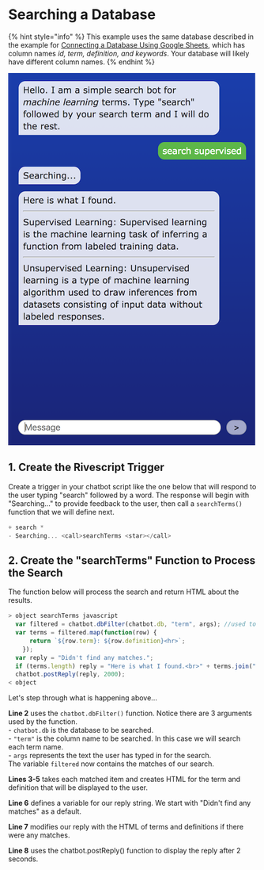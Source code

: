# Searching a Database

{% hint style="info" %}
This example uses the same database described in the example for [Connecting a Database Using Google Sheets](https://docs.idew.org/code-chatbot/code-mods/connecting-a-database-using-google-sheets), which has column names _id, term, definition, and keywords_. Your database will likely have different column names.
{% endhint %}

![](../.gitbook/assets/searchExample.png)

## 1. Create the Rivescript Trigger

Create a trigger in your chatbot script like the one below that will respond to the user typing "search" followed by a word. The response will begin with "Searching..." to provide feedback to the user, then call a `searchTerms()` function that we will define next.

```javascript
+ search *
- Searching... <call>searchTerms <star></call>
```

## 2. Create the "searchTerms" Function to Process the Search

The function below will process the search and return HTML about the results.

```javascript
> object searchTerms javascript
  var filtered = chatbot.dbFilter(chatbot.db, "term", args); //used to be args[0]
  var terms = filtered.map(function(row) {
      return `${row.term}: ${row.definition}<hr>`;
    });
  var reply = "Didn't find any matches.";
  if (terms.length) reply = "Here is what I found.<br>" + terms.join(" ");
  chatbot.postReply(reply, 2000);
< object
```

Let's step through what is happening above...

**Line 2** uses the `chatbot.dbFilter()` function. Notice there are 3 arguments used by the function.\
&#x20;    \- `chatbot.db` is the database to be searched.\
&#x20;    \- `"term"` is the column name to be searched. In this case we will search each term name.\
&#x20;    \- `args` represents the text the user has typed in for the search.\
The variable `filtered` now contains the matches of our search.

**Lines 3-5** takes each matched item and creates HTML for the term and definition that will be displayed to the user.

**Line 6** defines a variable for our reply string. We start with "Didn't find any matches" as a default.

**Line 7** modifies our reply with the HTML of terms and definitions if there were any matches.

**Line 8** uses the chatbot.postReply() function to display the reply after 2 seconds.

